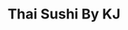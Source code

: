 ---
layout: place
title: "Thai Sushi By KJ"
permalink: /florida/marco-island/thai-sushi-by-kj.html
stateAbbr: FL
stateName: Florida
cityName: Marco Island
seo:
  name: "Thai Sushi By KJ"
  type: Restaurant
  links: http://kjthaisushi.com/
description: "Relaxed locale for a mix of Thai & Japanese fare with classic & modern options plus beer & wine. Looking for sushi in Marco Island, Florida? Check out Thai S..."
place_id: ChIJu7FWHVXu2ogRY5vrhxgdj5A
photos:
  - name: >-
      places/ChIJu7FWHVXu2ogRY5vrhxgdj5A/photos/AeeoHcI3THBwfO26Jc_4xsmCkGrjEht8j7i6x-KhAr4-osbbne3yz4ySY0p2osQAxYJNqqLtSk19wxTda3shjBGsnvxy9gUghlLHGgImi5tjTGw-J9t4F7HCKhJtCu3OAeljrTMYaVsOWR1lZUHOgGxbmHpo63Ef-IUASpLOZOCu6RnejuIL0-fRXfJzZQcBfFoh9nlMUdNeEafMDXmph-a4oQZZTwU3R6ENFmSP4S_yC1jWjdaL9M_9Xaed8JlLVmR4W8R698Tx1b-UB_SDSjZhULz4m6bzoEPx74qFGfA85Uc_G-666YRBt7eGDqLMx_wX9y2L42o3Ijvw9llU4CeQNfNpR1HCsocEHN2rWC76TgqDsePByjXpHSlTR-Rhcvd2idmDFZDrFoMObxbUq1Tn6YJYjYzYjSfOoE4JKz7WCLQ
    widthPx: 4032
    heightPx: 3024
    authorAttributions:
      - displayName: Jeremiah Perkins
        uri: https://maps.google.com/maps/contrib/104781744618304813151
        photoUri: >-
          https://lh3.googleusercontent.com/a-/ALV-UjUmxLfUJNNLhpsfYi5r_wFXZkT5qUm0o7FaFVep-3zzXnSBDb2J=s100-p-k-no-mo
    flagContentUri: >-
      https://www.google.com/local/imagery/report/?cb_client=maps_api_places.places_api&image_key=!1e10!2sCIHM0ogKEICAgICk1cfUZw&hl=en-US
    googleMapsUri: >-
      https://www.google.com/maps/place//data=!3m4!1e2!3m2!1sCIHM0ogKEICAgICk1cfUZw!2e10!4m2!3m1!1s0x88daee551d56b1bb:0x908f1d1887eb9b63
  - name: >-
      places/ChIJu7FWHVXu2ogRY5vrhxgdj5A/photos/AeeoHcLm1uGRU6IwGy1jG54J8MujyjHn_1dYpKUL0dKIcKZhBR0kVaTq2gTE0AIcxyn7RkCBNaL6l5SqAW3XdN8Lw8t7_9PhkYQJAsGTC8yItRzDG-d3f6s9By7UMWQwLFH_xY_MKllpuofw5OQ6pT4jTEIQ2KNVmVCDaEJ4vXjvyh90nLXubrcvF63OXNroIHnZWMvMrTk8xvBD_gKk36sisusItXuMbPVJ7jDDyHUjyyta6yjUsoD9mxpRvJRNEGUDczKJDILYIGVW8m61HHNW9JUHYcZ3czEWF9CmwpLTjZ46MQ
    widthPx: 2899
    heightPx: 3740
    authorAttributions:
      - displayName: Thai Sushi By KJ
        uri: https://maps.google.com/maps/contrib/109898518258304841733
        photoUri: >-
          https://lh3.googleusercontent.com/a-/ALV-UjXWG7L6B8s-699aM8mxalEtDGi-RFSeWsGjkld5NE_9gjNC8Ui2=s100-p-k-no-mo
    flagContentUri: >-
      https://www.google.com/local/imagery/report/?cb_client=maps_api_places.places_api&image_key=!1e10!2sAF1QipPVUnxFc9bpKTa3IbefNvGtqo6GrG-oerAXKCIq&hl=en-US
    googleMapsUri: >-
      https://www.google.com/maps/place//data=!3m4!1e2!3m2!1sAF1QipPVUnxFc9bpKTa3IbefNvGtqo6GrG-oerAXKCIq!2e10!4m2!3m1!1s0x88daee551d56b1bb:0x908f1d1887eb9b63
  - name: >-
      places/ChIJu7FWHVXu2ogRY5vrhxgdj5A/photos/AeeoHcLgBGaCUSS9rj3mzKbd7G35w80tj-HJlbkTOXRKn1HeigXFjhZ8DGyMVIU6bCl5bpz8pUpjt-j1PcpMYmXUnS1ABnL16ufCjcYaEFKTW_SNLdT4h6pMxJ5BoEzIi5A4swTrsPFHmPIwmi1s4V-Rj39RsWzsBc8ozTevpg3QImLHUYQtjlUkO0CmcUrVmLSbkbhQ4ehpvHhHcHXCN-5IEiYNdoqcdqDACIbIvBw2_hkC9Nt1ZYKANOOS73AwhC2KJvXmv2CrXTa0XpKah9XZrLHOXs444BcyEJRlm2Ebw7CPw42DJ9PdCtbmp4ttMUtkiF73pkVafX-JT1ODmroBB_SAvtxDF5xdvvCqhE1fpb9Vg2Vrk6Ha_ydEwN5be1MfAB2ueL17ohDttn8Ut5gfQpWvP2AATyrvk2fYTlltsfitTg
    widthPx: 4030
    heightPx: 2694
    authorAttributions:
      - displayName: Andrea A
        uri: https://maps.google.com/maps/contrib/114435594676543885910
        photoUri: >-
          https://lh3.googleusercontent.com/a-/ALV-UjV3GlRzrZIB4e2UWXGWWFso2NuOnuimRKLIAP_mGb7J6bjcCwMI=s100-p-k-no-mo
    flagContentUri: >-
      https://www.google.com/local/imagery/report/?cb_client=maps_api_places.places_api&image_key=!1e10!2sCIHM0ogKEICAgMDIgIqcEA&hl=en-US
    googleMapsUri: >-
      https://www.google.com/maps/place//data=!3m4!1e2!3m2!1sCIHM0ogKEICAgMDIgIqcEA!2e10!4m2!3m1!1s0x88daee551d56b1bb:0x908f1d1887eb9b63
  - name: >-
      places/ChIJu7FWHVXu2ogRY5vrhxgdj5A/photos/AeeoHcKcukn9YTK7J0r35bS6uecatf1vQlJWyfDPM1PW8R6atWcJL6y1P9OxO8UuoZiLTZgarWNlwd05TPdCiT8YwcH5H_6nPPGC_dl_2AD-EzBuVoowvjzHkdX7eJiXHlf6l2qPEGJuZPOt1d3c6NKHVRRo9J2RR2mGUi8z0_24fMKTFty6H5qj8GTzS-XXwOfaE_r7Yay-ZjXwv_VKV5TAvyikM-kSt-_H3ELi4SfYeiRPHJ0v0dsdEGyyjkli1Vm13VCkamaHImzjGjyNLAF0mdD4ncto_jfnaFCitLSRzDz-cqxfRPwmqIL0AUKzJNIEw-P7PAf1NV80PdCTS30uMrLnBQc55tru3ePgM02bHe4EcbVCU0t7SpxCykAbQp-TzIDn_xCh2Gc0fiSPqxbxc3JYuRNfiQWOp_3iA-MjZK0
    widthPx: 3060
    heightPx: 4080
    authorAttributions:
      - displayName: Chris H.
        uri: https://maps.google.com/maps/contrib/111809925043543255722
        photoUri: >-
          https://lh3.googleusercontent.com/a-/ALV-UjUzxN3pYINRlsYsGQ6uxtvuZ8MYteQVyFYcss9BkQeXhNktshtKBw=s100-p-k-no-mo
    flagContentUri: >-
      https://www.google.com/local/imagery/report/?cb_client=maps_api_places.places_api&image_key=!1e10!2sCIHM0ogKEICAgICDqqGZNw&hl=en-US
    googleMapsUri: >-
      https://www.google.com/maps/place//data=!3m4!1e2!3m2!1sCIHM0ogKEICAgICDqqGZNw!2e10!4m2!3m1!1s0x88daee551d56b1bb:0x908f1d1887eb9b63
  - name: >-
      places/ChIJu7FWHVXu2ogRY5vrhxgdj5A/photos/AeeoHcIpSI0T8sm3RV56rGadP_SoJ_Mok-dqGp_EgUaOkx1HiM_7Ad7jw2pwYV51r93DtWJ3HJT-mfCCzQChm33oMOXYTmfFuJvYZeoeNJlAEiRZO8jb-HSRcznqZ-Nwwj_BVcyqqzcbwsmhxJ84VSp4jMHC_1j1zTvOPPcBI13q0cwk2-soaZhL-F7R52b4Q-ZUs4gBPpOlbrmyW_t6yCm00YTNUsihBu3YK5YuD4gTwNp_GycZELyBGV1bBBdM3BXYnI9eKfDcuHvseuwYOtqP71_a8pHfOjkGdbabiP7BSbZtih38GG5nKz6roKFYjhOG50x4298ZU79ybyGAKJKpqTIIwO76jjFPIzRr36zDQIOQnK5sx5JYZFSgDVWzaHH6zkw1U7G1UIe0ENonWYPgGy4uTTCwqfQEHhmPgcZJPzUQsi66Ot28F1w7EioK9w_H
    widthPx: 3072
    heightPx: 4080
    authorAttributions:
      - displayName: Ryan Schmid
        uri: https://maps.google.com/maps/contrib/104499542283225379463
        photoUri: >-
          https://lh3.googleusercontent.com/a-/ALV-UjVZG4z-6onV2ajxJyzzDFWqnDCXIjHMLoXCXmdQ04VnFwGpF4lTQQ=s100-p-k-no-mo
    flagContentUri: >-
      https://www.google.com/local/imagery/report/?cb_client=maps_api_places.places_api&image_key=!1e10!2sCIABIhAGbzaqChiQ-2fwBSMAC8jA&hl=en-US
    googleMapsUri: >-
      https://www.google.com/maps/place//data=!3m4!1e2!3m2!1sCIABIhAGbzaqChiQ-2fwBSMAC8jA!2e10!4m2!3m1!1s0x88daee551d56b1bb:0x908f1d1887eb9b63
  - name: >-
      places/ChIJu7FWHVXu2ogRY5vrhxgdj5A/photos/AeeoHcKsd2taMwap-D7WLWJ70b40TGHFY42OK6DgcRBRKYHMxxUkd3DN4C8GrUX5cJfGvPsIMkUpQ1GoX4g8YDFc7U06wtrHZ9eTium0qyx4zU8_xfUaSVvHFbPOVtb7vYhDZl1NEpXhmAy5U4VhLswaMLCGIOn1BiJGxAO4NChfGsbLv1cCavOnmyKJNKaP-qAqxiTFTTao0GimVKEhjn3Q-po8pgSuE42p55Ecdrhs7dQylvt9k3VxRJjZtdwmzJdSmb-Q0fNqrQlmqmJFjbmi3_9jQ73L9ZP9rGydaExZCs-Q25x6KsqdoHjWfIOQwg9-DGTEyXFHzMO8aecteUF_NDzcfEDrHoqE-nAk0SjanmNDajRzwATNeCCVCeDG8_s7wQ4LnjyOoy-JsjuvkHFyrg2vnffjftBfPmxbwGhhlSj55g
    widthPx: 2440
    heightPx: 2650
    authorAttributions:
      - displayName: Chris H.
        uri: https://maps.google.com/maps/contrib/111809925043543255722
        photoUri: >-
          https://lh3.googleusercontent.com/a-/ALV-UjUzxN3pYINRlsYsGQ6uxtvuZ8MYteQVyFYcss9BkQeXhNktshtKBw=s100-p-k-no-mo
    flagContentUri: >-
      https://www.google.com/local/imagery/report/?cb_client=maps_api_places.places_api&image_key=!1e10!2sCIHM0ogKEICAgIDT3p6ySw&hl=en-US
    googleMapsUri: >-
      https://www.google.com/maps/place//data=!3m4!1e2!3m2!1sCIHM0ogKEICAgIDT3p6ySw!2e10!4m2!3m1!1s0x88daee551d56b1bb:0x908f1d1887eb9b63
  - name: >-
      places/ChIJu7FWHVXu2ogRY5vrhxgdj5A/photos/AeeoHcKK_pLw9LI48X7jCYwpEJHeZ2WS5IOaRxmQPaDT8NPvrW8JgL86WmjK1VJ0Sw_AXBMpPJBBBz27VNCmrOBtUxcBLw8BDSR-nnaxeXDXufrC_VmBprIcLt_CoXEiXB9Dh5q80918Ge9cxGGiU_ULsSAwXq8sVoUiH-QbWZnTShwQ8Jb348CQAzH9jlFCriK5ruOAUyZhs96XPagki9zIHy-AgdLDWbnWaLkWm0LKrjQTf7p5zJwXNFhZwBxcAf11YE8i4k7oburq4Yi0anZcnQcCZzxvwMCRstJpt1zf_csO_C6sp9kp896huh64nkalKpK0XQ2OM-L4pAjuMI4WFaIOifPV-3JAdx5mdEgxsrlIrjw1C60iizlEBH16Apc7ncaaUUiAgFtUJeofvMycrQHEtIC8WVhxBoiLY03SGRUkyQ
    widthPx: 3024
    heightPx: 4032
    authorAttributions:
      - displayName: Richard Chambers
        uri: https://maps.google.com/maps/contrib/109410197231393841940
        photoUri: >-
          https://lh3.googleusercontent.com/a-/ALV-UjUb4Efs0vTOUtAmvCEn7tElrEGHe1jUPR5MkUOd0ENN0Ugl8cY=s100-p-k-no-mo
    flagContentUri: >-
      https://www.google.com/local/imagery/report/?cb_client=maps_api_places.places_api&image_key=!1e10!2sCIHM0ogKEICAgIDD3oyWKQ&hl=en-US
    googleMapsUri: >-
      https://www.google.com/maps/place//data=!3m4!1e2!3m2!1sCIHM0ogKEICAgIDD3oyWKQ!2e10!4m2!3m1!1s0x88daee551d56b1bb:0x908f1d1887eb9b63
  - name: >-
      places/ChIJu7FWHVXu2ogRY5vrhxgdj5A/photos/AeeoHcIC2eRPLM2CnQCDSaUefPH9FZT6lTNoKn40yvkXxBxUVaBDRijf_N-6ZzbQzXH6iftBDXI5LamNwoKnwScwvNzyqsBMtEHMdZQckBb7Osx7wXw2Ssh6pFr451hh2AuqWRfJi4pzcsclC2akxMCak631JnMAqLc4Fzag-hsPInWXuD7fwh_2TwiYjLtWu8eofxiYE_Kd-4n7iGsKRDtc9WJ4agwx-8nUW2PXEidcFG2D7Uy04aYJOo1j09CGIh9jzVWM1XaBOEKzk5RLfOp2M-BRsRy6M2GBeVds-R3dV4G_iIYb7GnhyVdlqwfLccV17YMUSDQKs-kG7-MBAvmPlBzyK_KT-sUhaTQrABWi27ZfAVJRb4kngB4J167Oz358uLjhCdCcBdKmRh2JWvn3jLcvBOLePiBjeLixyp9BnVFzz4Ga
    widthPx: 3024
    heightPx: 4032
    authorAttributions:
      - displayName: Mike Sherwood
        uri: https://maps.google.com/maps/contrib/107350133564111079567
        photoUri: >-
          https://lh3.googleusercontent.com/a-/ALV-UjWUVVGt0Nps0Qycx4K1JP_KHl3C7LVrCufcpwpDSTNCtzPblWe7=s100-p-k-no-mo
    flagContentUri: >-
      https://www.google.com/local/imagery/report/?cb_client=maps_api_places.places_api&image_key=!1e10!2sCIHM0ogKEICAgIDnzvLysAE&hl=en-US
    googleMapsUri: >-
      https://www.google.com/maps/place//data=!3m4!1e2!3m2!1sCIHM0ogKEICAgIDnzvLysAE!2e10!4m2!3m1!1s0x88daee551d56b1bb:0x908f1d1887eb9b63
  - name: >-
      places/ChIJu7FWHVXu2ogRY5vrhxgdj5A/photos/AeeoHcJXtvW8ODa--sGQ-qxukj9kKIWrd_IieIgY5nHirGVa0_4DlTOTnCk44CyoNTAPWbMztvVxgPS1W9xH_rOjh-OFiHr7I8A3pejT7ruqGP7HkYuAKy7iqxwlO_KZrX6vtG5BfKENlIOKrzPJt4Ze-s3U-vgH72No3pZFKrYVndtTbF95Kga0yApOp5gceTEW6go4cmyRhhKZ17QR367U5EwV1k7wAWwkiwVWBvAAbq6Q0B7o8oUzDKO2HYUND45lbw1DE79gyHPIeBc0E2Xo8c83UByp3YDCOvE3g5cYU2NZI8Z5Ow2mVro7La4padoCkEEBhZuC1KWhQFiSQnrCkpVTIAHDHjp9gvoLn9domdTQ8VetX04ua98BsCYqs7FbWT9yLL5drbZmf0B2xZD_p7u9xZhwcOmuEwcukfQO4QK3zA
    widthPx: 4032
    heightPx: 2268
    authorAttributions:
      - displayName: John Gaskell
        uri: https://maps.google.com/maps/contrib/112691169884245623752
        photoUri: >-
          https://lh3.googleusercontent.com/a-/ALV-UjWgvsGdsjS6qS0uWTdn4BTiMzSwn8LA0NmQwcSMvswRkBmI572NMw=s100-p-k-no-mo
    flagContentUri: >-
      https://www.google.com/local/imagery/report/?cb_client=maps_api_places.places_api&image_key=!1e10!2sCIHM0ogKEICAgICX8rjkbA&hl=en-US
    googleMapsUri: >-
      https://www.google.com/maps/place//data=!3m4!1e2!3m2!1sCIHM0ogKEICAgICX8rjkbA!2e10!4m2!3m1!1s0x88daee551d56b1bb:0x908f1d1887eb9b63
  - name: >-
      places/ChIJu7FWHVXu2ogRY5vrhxgdj5A/photos/AeeoHcKdCIm9gcxgH4hix-xl-FhPCxT39JSqXl0pMfzVWAskS7cs4vmCeADoMeZYQMSMhjr6LGJWL8yzN-92F9Bu28vlAt2qdI8lc2TAZggU8yoG5mf36D_LqHGOZgZIsOlX3QtvyS8bHlphMAuCZyxJ9OhGmc3COclGH_u3I9udHibUdsRo5N2RJogdqSQfWyS7Ndrvdsm6hFN-EQTTdK7X3NEV0_9XINjAsgXklREZ8t-KEyJSlWAKBcfp8qzcn7XMFELl-XaSISWzepsI2gJCkJ9Vek2Fdsu7_Ks0Z9c0rQaTLWDvpRi0oAqx0_oYsP4TiYKEppZ0-viRAiZKhEkh4yFoJ2FAS3R50PqTQ_D2aNWeT5VPssrdJVkYs_80IaqtONLOV_hcTJ3PUIs4Rp8KcDGFtWFYTfQnjzwLiTatY14se5Ds
    widthPx: 3510
    heightPx: 2246
    authorAttributions:
      - displayName: H Reilly
        uri: https://maps.google.com/maps/contrib/108962675205030603784
        photoUri: >-
          https://lh3.googleusercontent.com/a-/ALV-UjX4VeuOdUJPFcDCWWdATuqFTs9gMQQ8EtnrPYy2bIBUe5MPAq9E=s100-p-k-no-mo
    flagContentUri: >-
      https://www.google.com/local/imagery/report/?cb_client=maps_api_places.places_api&image_key=!1e10!2sCIHM0ogKEICAgICTkP_5-QE&hl=en-US
    googleMapsUri: >-
      https://www.google.com/maps/place//data=!3m4!1e2!3m2!1sCIHM0ogKEICAgICTkP_5-QE!2e10!4m2!3m1!1s0x88daee551d56b1bb:0x908f1d1887eb9b63
address: 317 N Collier Blvd STE 104, Marco Island, FL 34145, USA
street: 317 N Collier Blvd STE 104
city: Marco Island
state: FL
zip: '34145'
country: USA
neighborhood: City of Marco
latitude: '25.944764'
longitude: '-81.732226'
accessibility_options:
  wheelchairAccessibleParking: true
  wheelchairAccessibleEntrance: true
  wheelchairAccessibleRestroom: true
  wheelchairAccessibleSeating: true
business_status: OPERATIONAL
name: Thai Sushi By KJ
google_maps_links:
  directionsUri: >-
    https://www.google.com/maps/dir//''/data=!4m7!4m6!1m1!4e2!1m2!1m1!1s0x88daee551d56b1bb:0x908f1d1887eb9b63!3e0
  placeUri: https://maps.google.com/?cid=10416576454328032099
  writeAReviewUri: >-
    https://www.google.com/maps/place//data=!4m3!3m2!1s0x88daee551d56b1bb:0x908f1d1887eb9b63!12e1
  reviewsUri: >-
    https://www.google.com/maps/place//data=!4m4!3m3!1s0x88daee551d56b1bb:0x908f1d1887eb9b63!9m1!1b1
  photosUri: >-
    https://www.google.com/maps/place//data=!4m3!3m2!1s0x88daee551d56b1bb:0x908f1d1887eb9b63!10e5
primary_type: Restaurant
opening_hours:
  regular: null
  current: null
secondary_opening_hours:
  regular:
    weekdayDescriptions: null
    type: null
  current:
    weekdayDescriptions: null
    type: null
phone: (239) 970-2625
price_level: PRICE_LEVEL_MODERATE
price_range: $20 &ndash; $30
rating: '4.6'
rating_count: 679
website: http://kjthaisushi.com/
reviews:
  - name: >-
      places/ChIJu7FWHVXu2ogRY5vrhxgdj5A/reviews/ChZDSUhNMG9nS0VJQ0FnTUN3ajlxMVRBEAE
    relativePublishTimeDescription: 3 weeks ago
    rating: 5
    text:
      text: >-
        This place is such a gem! It’s decorated cozily and the food is
        absolutely phenomenal. Mily was so sweet to us and everybody was
        incredibly kind and professional.
      languageCode: en
    originalText:
      text: >-
        This place is such a gem! It’s decorated cozily and the food is
        absolutely phenomenal. Mily was so sweet to us and everybody was
        incredibly kind and professional.
      languageCode: en
    authorAttribution:
      displayName: alexia o'malley
      uri: https://www.google.com/maps/contrib/101359783758641481020/reviews
      photoUri: >-
        https://lh3.googleusercontent.com/a-/ALV-UjVsy8tLPOjQn9_JXTg7uXAB2Ki9BwU13Vb-DMYQqqv32ikbVSGp=s128-c0x00000000-cc-rp-mo
    publishTime: '2025-03-22T01:08:41.830861Z'
    flagContentUri: >-
      https://www.google.com/local/review/rap/report?postId=ChZDSUhNMG9nS0VJQ0FnTUN3ajlxMVRBEAE&d=17924085&t=1
    googleMapsUri: >-
      https://www.google.com/maps/reviews/data=!4m6!14m5!1m4!2m3!1sChZDSUhNMG9nS0VJQ0FnTUN3ajlxMVRBEAE!2m1!1s0x88daee551d56b1bb:0x908f1d1887eb9b63
  - name: >-
      places/ChIJu7FWHVXu2ogRY5vrhxgdj5A/reviews/ChdDSUhNMG9nS0VJQ0FnSUNYOHJqa3pBRRAB
    relativePublishTimeDescription: 6 months ago
    rating: 5
    text:
      text: >-
        This was a fine experience! The sushi was so fresh! Ample portion, great
        value, lovely drinks. Recommended
      languageCode: en
    originalText:
      text: >-
        This was a fine experience! The sushi was so fresh! Ample portion, great
        value, lovely drinks. Recommended
      languageCode: en
    authorAttribution:
      displayName: John Gaskell
      uri: https://www.google.com/maps/contrib/112691169884245623752/reviews
      photoUri: >-
        https://lh3.googleusercontent.com/a-/ALV-UjWgvsGdsjS6qS0uWTdn4BTiMzSwn8LA0NmQwcSMvswRkBmI572NMw=s128-c0x00000000-cc-rp-mo-ba4
    publishTime: '2024-10-15T01:01:19.555237Z'
    flagContentUri: >-
      https://www.google.com/local/review/rap/report?postId=ChdDSUhNMG9nS0VJQ0FnSUNYOHJqa3pBRRAB&d=17924085&t=1
    googleMapsUri: >-
      https://www.google.com/maps/reviews/data=!4m6!14m5!1m4!2m3!1sChdDSUhNMG9nS0VJQ0FnSUNYOHJqa3pBRRAB!2m1!1s0x88daee551d56b1bb:0x908f1d1887eb9b63
  - name: >-
      places/ChIJu7FWHVXu2ogRY5vrhxgdj5A/reviews/ChZDSUhNMG9nS0VJQ0FnSUNUMF9QLWJ3EAE
    relativePublishTimeDescription: 11 months ago
    rating: 5
    text:
      text: >-
        We had our first dinner on Marco Island at KJ’s. Initially we were going
        to go all sushi but were provided a few recommendations by our server.
        We decided to mix it up and add the half duck with Mango curry. Best
        decision, the sushi we got was excellent but the duck and mango curry
        were the star of the meal. This is definitely a repeat!! Super
        appreciative for the suggestion and awesome service!!
      languageCode: en
    originalText:
      text: >-
        We had our first dinner on Marco Island at KJ’s. Initially we were going
        to go all sushi but were provided a few recommendations by our server.
        We decided to mix it up and add the half duck with Mango curry. Best
        decision, the sushi we got was excellent but the duck and mango curry
        were the star of the meal. This is definitely a repeat!! Super
        appreciative for the suggestion and awesome service!!
      languageCode: en
    authorAttribution:
      displayName: Albert Reger
      uri: https://www.google.com/maps/contrib/105070940348094448213/reviews
      photoUri: >-
        https://lh3.googleusercontent.com/a/ACg8ocLUblFGiTRyjYaacWTqz2TdI5AgyHk6IifU7EfA8o0cuPNGHw=s128-c0x00000000-cc-rp-mo-ba3
    publishTime: '2024-05-18T21:54:54.782594Z'
    flagContentUri: >-
      https://www.google.com/local/review/rap/report?postId=ChZDSUhNMG9nS0VJQ0FnSUNUMF9QLWJ3EAE&d=17924085&t=1
    googleMapsUri: >-
      https://www.google.com/maps/reviews/data=!4m6!14m5!1m4!2m3!1sChZDSUhNMG9nS0VJQ0FnSUNUMF9QLWJ3EAE!2m1!1s0x88daee551d56b1bb:0x908f1d1887eb9b63
  - name: >-
      places/ChIJu7FWHVXu2ogRY5vrhxgdj5A/reviews/ChdDSUhNMG9nS0VJQ0FnSURoXzZYbXZ3RRAB
    relativePublishTimeDescription: 2 years ago
    rating: 4
    text:
      text: >-
        Sushi five stars. Thai two stars (based on one dish). Excellent salad.
        Absolutely loved the dragon roll. Shrimp tempura was light and crispy.
        It was a nice surprise to have tempura veggies included. Fresh and
        tender sushi fish. However, on the Thai side, the green curry was
        cloyingly sweet, even though we asked for hot. They made a sweet sauce
        and just threw some red chili flakes in there. It didn’t taste like
        curry but almost like pad Thai sauce. It was way too thick and
        completely inauthentic. Great service, especially the woman who was
        filling the water and busing tables. She was so sweet. Sitting outside
        was very pleasant. Inside seemed loud and crowded. Definitely stick to
        the Japanese side.
      languageCode: en
    originalText:
      text: >-
        Sushi five stars. Thai two stars (based on one dish). Excellent salad.
        Absolutely loved the dragon roll. Shrimp tempura was light and crispy.
        It was a nice surprise to have tempura veggies included. Fresh and
        tender sushi fish. However, on the Thai side, the green curry was
        cloyingly sweet, even though we asked for hot. They made a sweet sauce
        and just threw some red chili flakes in there. It didn’t taste like
        curry but almost like pad Thai sauce. It was way too thick and
        completely inauthentic. Great service, especially the woman who was
        filling the water and busing tables. She was so sweet. Sitting outside
        was very pleasant. Inside seemed loud and crowded. Definitely stick to
        the Japanese side.
      languageCode: en
    authorAttribution:
      displayName: Starasia Starr
      uri: https://www.google.com/maps/contrib/104849238840571714195/reviews
      photoUri: >-
        https://lh3.googleusercontent.com/a-/ALV-UjVUZLe4jOwN0Ru10wQR-IFQLN3oB8WwiqbhlJztYdgu7nngR-Cb=s128-c0x00000000-cc-rp-mo-ba6
    publishTime: '2023-03-22T11:46:37.845554Z'
    flagContentUri: >-
      https://www.google.com/local/review/rap/report?postId=ChdDSUhNMG9nS0VJQ0FnSURoXzZYbXZ3RRAB&d=17924085&t=1
    googleMapsUri: >-
      https://www.google.com/maps/reviews/data=!4m6!14m5!1m4!2m3!1sChdDSUhNMG9nS0VJQ0FnSURoXzZYbXZ3RRAB!2m1!1s0x88daee551d56b1bb:0x908f1d1887eb9b63
  - name: >-
      places/ChIJu7FWHVXu2ogRY5vrhxgdj5A/reviews/ChdDSUhNMG9nS0VJQ0FnSUNKbm9iQzBnRRAB
    relativePublishTimeDescription: a year ago
    rating: 5
    text:
      text: >-
        We enjoyed our dinner very much. The food was amazing. The reviews
        definitely did not lie. They stay busy, there will be a wait, but worth
        it!
      languageCode: en
    originalText:
      text: >-
        We enjoyed our dinner very much. The food was amazing. The reviews
        definitely did not lie. They stay busy, there will be a wait, but worth
        it!
      languageCode: en
    authorAttribution:
      displayName: hope angela sunshine doit
      uri: https://www.google.com/maps/contrib/103729290705787545528/reviews
      photoUri: >-
        https://lh3.googleusercontent.com/a/ACg8ocIKobJlK8bM5xRpUWQA6ouE_W714oM8-zmbj4tvJo0JcxghPQ=s128-c0x00000000-cc-rp-mo-ba3
    publishTime: '2023-06-27T19:58:45.497633Z'
    flagContentUri: >-
      https://www.google.com/local/review/rap/report?postId=ChdDSUhNMG9nS0VJQ0FnSUNKbm9iQzBnRRAB&d=17924085&t=1
    googleMapsUri: >-
      https://www.google.com/maps/reviews/data=!4m6!14m5!1m4!2m3!1sChdDSUhNMG9nS0VJQ0FnSUNKbm9iQzBnRRAB!2m1!1s0x88daee551d56b1bb:0x908f1d1887eb9b63
parking_options:
  freeParkingLot: true
  freeStreetParking: true
  valetParking: false
payment_options:
  acceptsCreditCards: true
  acceptsDebitCards: true
  acceptsCashOnly: false
  acceptsNfc: true
allow_dogs: null
curbside_pickup: null
delivery: true
dine_in: true
good_for_children: true
good_for_groups: true
good_for_sports: false
live_music: false
menu_for_children: true
outdoor_seating: true
reservable: true
restroom: true
serves_beer: true
serves_breakfast: false
serves_brunch: true
serves_cocktails: true
serves_coffee: true
serves_dinner: true
serves_dessert: true
serves_lunch: true
serves_vegetarian_food: true
serves_wine: true
takeout: true
summary: >-
  Relaxed locale for a mix of Thai & Japanese fare with classic & modern options
  plus beer & wine.

---